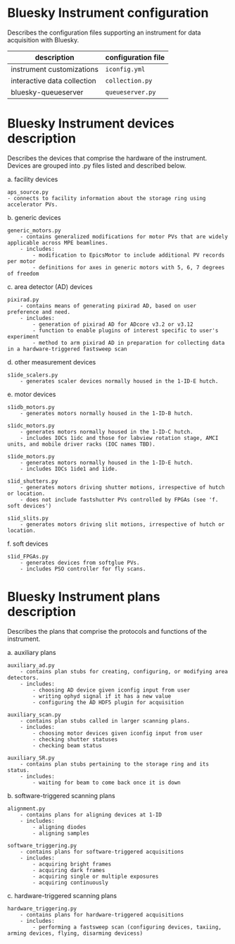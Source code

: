 # Bluesky Instrument configuration

Describes the configuration files supporting an instrument for data acquisition with Bluesky.

description | configuration file
--- | ---
instrument customizations | `iconfig.yml`
interactive data collection | `collection.py`
bluesky-queueserver | `queueserver.py`

# Bluesky Instrument devices description 

Describes the devices that comprise the hardware of the instrument. Devices are grouped into .py files listed and described below. 

a. facility devices
    
    aps_source.py
    - connects to facility information about the storage ring using accelerator PVs. 

b. generic devices

    generic_motors.py
        - contains generalized modifications for motor PVs that are widely applicable across MPE beamlines. 
        - includes:
            - modification to EpicsMotor to include additional PV records per motor
            - definitions for axes in generic motors with 5, 6, 7 degrees of freedom

c. area detector (AD) devices 

    pixirad.py
        - contains means of generating pixirad AD, based on user preference and need. 
        - includes:
            - generation of pixirad AD for ADcore v3.2 or v3.12
            - function to enable plugins of interest specific to user's experiment
            - method to arm pixirad AD in preparation for collecting data in a hardware-triggered fastsweep scan


d. other measurement devices

    s1ide_scalers.py
        - generates scaler devices normally housed in the 1-ID-E hutch. 

e. motor devices

    s1idb_motors.py
        - generates motors normally housed in the 1-ID-B hutch. 

    s1idc_motors.py
        - generates motors normally housed in the 1-ID-C hutch. 
        - includes IOCs 1idc and those for labview rotation stage, AMCI units, and mobile driver racks (IOC names TBD).

    s1ide_motors.py
        - generates motors normally housed in the 1-ID-E hutch. 
        - includes IOCs 1ide1 and 1ide. 

    s1id_shutters.py
        - generates motors driving shutter motions, irrespective of hutch or location.
        - does not include fastshutter PVs controlled by FPGAs (see 'f. soft devices')

    s1id_slits.py
        - generates motors driving slit motions, irrespective of hutch or location.

f. soft devices

    s1id_FPGAs.py
        - generates devices from softglue PVs.
        - includes PSO controller for fly scans. 



# Bluesky Instrument plans description 

Describes the plans that comprise the protocols and functions of the instrument. 

a. auxiliary plans

    auxiliary_ad.py 
        - contains plan stubs for creating, configuring, or modifying area detectors. 
        - includes: 
            - choosing AD device given iconfig input from user
            - writing ophyd signal if it has a new value
            - configuring the AD HDF5 plugin for acquisition

    auxiliary_scan.py
        - contains plan stubs called in larger scanning plans.
        - includes:
            - choosing motor devices given iconfig input from user
            - checking shutter statuses
            - checking beam status

    auxiliary_SR.py
        - contains plan stubs pertaining to the storage ring and its status.
        - includes: 
            - waiting for beam to come back once it is down

b. software-triggered scanning plans

    alignment.py
        - contains plans for aligning devices at 1-ID
        - includes: 
            - aligning diodes 
            - aligning samples 

    software_triggering.py
        - contains plans for software-triggered acquisitions
        - includes:
            - acquiring bright frames 
            - acquiring dark frames 
            - acquiring single or multiple exposures 
            - acquiring continuously 

c. hardware-triggered scanning plans

    hardware_triggering.py
        - contains plans for hardware-triggered acquisitions
        - includes: 
            - performing a fastsweep scan (configuring devices, taxiing, arming devices, flying, disarming devicess)

